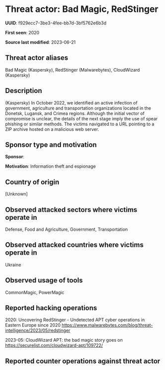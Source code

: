 # Threat actor: Bad Magic, RedStinger

**UUID**: f929ecc7-3be3-4fee-bb7d-3bf5762e6b3d

**First seen**: 2020

**Source last modified**: 2023-06-21

## Threat actor aliases

Bad Magic (Kaspersky), RedStinger (Malwarebytes), CloudWizard (Kaspersky)

## Description

(Kaspersky) In October 2022, we identified an active infection of government, agriculture and transportation organizations located in the Donetsk, Lugansk, and Crimea regions. Although the initial vector of compromise is unclear, the details of the next stage imply the use of spear phishing or similar methods. The victims navigated to a URL pointing to a ZIP archive hosted on a malicious web server.

## Sponsor type and motivation

**Sponsor**: 

**Motivation**: Information theft and espionage


## Country of origin

[Unknown]

## Observed attacked sectors where victims operate in

Defense, Food and Agriculture, Government, Transportation

## Observed attacked countries where victims operate in

Ukraine

## Observed usage of tools

CommonMagic, PowerMagic

## Reported hacking operations

2020: Uncovering RedStinger - Undetected APT cyber operations in Eastern Europe since 2020
https://www.malwarebytes.com/blog/threat-intelligence/2023/05/redstinger

2023-05: CloudWizard APT: the bad magic story goes on
https://securelist.com/cloudwizard-apt/109722/

## Reported counter operations against threat actor





